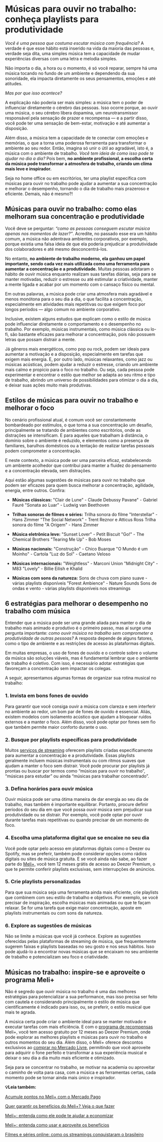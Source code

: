 # Músicas para ouvir no trabalho: conheça playlists para produtividade

*Você é uma pessoa que costuma escutar música com frequência?* A verdade é que esse hábito está inserido na vida da maioria das pessoas e, verdade seja dita, uma simples música tem a capacidade de mudar experiências diversas com uma letra e melodia simples.

Não importa o dia, a hora ou o momento, é só você reparar, sempre há uma música tocando no fundo de um ambiente e dependendo da sua sonoridade, ela impacta diretamente os seus pensamentos, emoções e até atitudes.

*Mas por que isso acontece?*

A explicação não poderia ser mais simples: a música tem o poder de influenciar diretamente o cérebro das pessoas. Isso ocorre porque, ao ouvir uma música, o seu cérebro libera dopamina, um neurotransmissor responsável pela sensação de prazer e recompensa — e a partir disso, você pode ter uma sensação de bem-estar, motivação e até aumentar a disposição.

Além disso, a música tem a capacidade de te conectar com emoções e memórias, o que a torna uma poderosa ferramenta para transformar o ambiente ao seu redor. Então, imagina só unir o útil ao agradável, isto é, a música com o ambiente de trabalho. *Você tem ideia de como isso pode te ajudar no dia a dia?* Pois bem, **no ambiente profissional, a escolha certa da música pode transformar a atmosfera de trabalho, criando um clima mais leve e inspirador.**

Seja no home office ou em escritórios, ter uma playlist específica com músicas para ouvir no trabalho pode ajudar a aumentar a sua concentração e melhorar o desempenho, tornando o dia de trabalho mais prazeroso e eficiente. Demais, não é mesmo?!

## **Músicas para ouvir no trabalho: como elas melhoram sua concentração e produtividade**

Você deve se perguntar: *“como as pessoas conseguem escutar música apenas nos momentos de lazer?”*. Acredite, no passado esse era um hábito comum, a música não adentrava ambientes corporativos, por exemplo, porque existia uma falsa ideia de que ela poderia prejudicar a produtividade dos colaboradores e até mesmo desconcentrá-los.

No entanto, **no ambiente de trabalho moderno, ela ganhou um papel importante, sendo cada vez mais utilizada como uma ferramenta para aumentar a concentração e a produtividade.** Muitas pessoas adotaram o hábito de ouvir música enquanto realizam suas tarefas diárias, seja para se manter motivadas, reduzir o estresse ou até estimular a criatividade, manter a mente ligada e acabar por um momento com o cansaço físico ou mental.

Em outras palavras, a música pode criar uma atmosfera mais agradável e menos monótona para o seu dia a dia, o que facilita a concentração, especialmente em atividades mais repetitivas ou que exigem foco por longos períodos — algo comum no ambiente corporativo.

Inclusive, existem alguns estudos que explicam como o estilo de música pode influenciar diretamente o comportamento e o desempenho no trabalho. Por exemplo, músicas instrumentais, como música clássica ou lo-fi, são bastante eficazes para melhorar a concentração, pois não possuem letras que possam distrair a mente.

Já gêneros mais energéticos, como pop ou rock, podem ser ideais para aumentar a motivação e a disposição, especialmente em tarefas que exigem mais energia. E, por outro lado, músicas relaxantes, como jazz ou músicas acústicas, podem ajudar a reduzir o estresse, criando um ambiente mais calmo e propício para o foco no trabalho. Ou seja, cada pessoa pode experimentar e encontrar o estilo que melhor se adapta ao seu ritmo e tipo de trabalho, abrindo um universo de possibilidades para otimizar o dia a dia, e deixar suas ações muito mais produtivas.

## **Estilos de músicas para ouvir no trabalho e melhorar o foco**

No cenário profissional atual, é comum você ser constantemente bombardeado por estímulos, o que torna a sua concentração um desafio, principalmente se tratando de ambientes como escritórios, onde as distrações se intensificam. E para aqueles que trabalham à distância, o domínio sobre o ambiente é reduzido, e elementos como a presença de familiares, barulhos domésticos ou a tentação de realizar tarefas pessoais podem comprometer a concentração.

E neste contexto, a música pode ser uma parceira eficaz, estabelecendo um ambiente acolhedor que contribui para manter a fluidez do pensamento e a concentração elevada, sem distrações.

Aqui estão algumas sugestões de músicas para ouvir no trabalho que podem ser eficazes para quem busca melhorar a concentração, agilidade, energia, entre outros. Confira:

- **Músicas clássicas:**
"Clair de Lune" - Claude Debussy
Pavane" - Gabriel Fauré
"Sonata ao Luar" - Ludwig van Beethoven

- **Trilhas sonoras de filmes e séries:**
Trilha sonora do filme "Interstellar" - Hans Zimmer
"The Social Network" - Trent Reznor e Atticus Ross
Trilha sonora do filme "A Origem" - Hans Zimmer

- **Música eletrônica leve:**
"Sunset Lover" - Petit Biscuit
"Go!" - The Chemical Brothers
"Tearing Me Up" - Bob Moses

- **Músicas nacionais:**
"Construção" - Chico Buarque
"O Mundo é um Moinho" - Cartola
"Luz do Sol" - Caetano Veloso

- **Músicas internacionais:**
"Weightless" - Marconi Union
"Midnight City" - M83
"Lovely" - Billie Eilish e Khalid

- **Músicas com sons da natureza:**
Sons de chuva com piano suave - várias playlists disponíveis
"Forest Ambience" - Nature Sounds
Sons de ondas e vento - várias playlists disponíveis nos streamings

## **6 estratégias para melhorar o desempenho no trabalho com música**

Entender que a música pode ser uma grande aliada para manter o dia de trabalho mais animado e produtivo é o primeiro passo, mas aí surge uma pergunta importante: *como ouvir música no trabalho sem comprometer a produtividade de outras pessoas?* A resposta depende de alguns fatores, como o tipo de ambiente e as restrições de acesso às plataformas digitais.

Em muitas empresas, o uso de fones de ouvido e o controle sobre o volume da música são soluções viáveis, mas é fundamental lembrar que o ambiente de trabalho é coletivo. Com isso, é necessário adotar estratégias que favoreçam a concentração sem impactar os colegas.

A seguir, apresentamos algumas formas de organizar sua rotina musical no trabalho:

### **1. Invista em bons fones de ouvido**

Para garantir que você consiga ouvir a música com clareza e sem interferir no ambiente ao redor, um bom par de fones de ouvido é essencial. Aliás, existem modelos com isolamento acústico que ajudam a bloquear ruídos externos e a manter o foco. Além disso, você pode optar por fones sem fio que também permite maior conforto durante o uso.

### **2.** **Busque por playlists específicas para produtividade**

Muitos [serviços de streaming](https://meubolso.mercadopago.com.br/servicos-de-streaming-mercado-pontos) oferecem playlists criadas especificamente para aumentar a concentração e a produtividade. Essas playlists geralmente incluem músicas instrumentais ou com ritmos suaves que ajudam a manter o foco sem distrair. Você pode procurar por playlists já prontas ou buscar por termos como “músicas para ouvir no trabalho”,  “músicas para estudar” ou ainda “músicas para trabalhar concentrado”.

### **3.** **Defina horários para ouvir música**

Ouvir música pode ser uma ótima maneira de dar energia ao seu dia de trabalho, mas também é importante equilibrar. Portanto, procure definir períodos do seu dia em que você possa ouvir música sem prejudicar sua produtividade ou se distrair. Por exemplo, você pode optar por ouvir durante tarefas mais repetitivas ou quando precisar de um momento de foco.

### **4.** **Escolha uma plataforma digital que se encaixe no seu dia**

Você pode optar pelo acesso em plataformas digitais como o Deezer ou Spotify, mas se preferir, também pode considerar opções como rádios digitais ou sites de música gratuita. E se você ainda não sabe, ao fazer parte do [Meli+](https://meubolso.mercadopago.com.br/meli-ferias-de-julho), você tem 12 meses grátis de acesso ao Deezer Premium, o que te permite conferir playlists exclusivas, sem interrupções de anúncios.

### **5.** **Crie playlists personalizadas**

Para que sua música seja uma ferramenta ainda mais eficiente, crie playlists que combinem com seu estilo de trabalho e objetivos. Por exemplo, se você precisar de inspiração, escolha músicas mais animadas ou que te façam relaxar. Se for uma tarefa que exige maior concentração, aposte em playlists instrumentais ou com sons da natureza.

### **6.** Explore as sugestões de músicas

Não se limite a músicas que você já conhece. Explore as sugestões oferecidas pelas plataformas de streaming de música, que frequentemente sugerem faixas e playlists baseadas no seu gosto e nos seus hábitos. Isso pode ajudá-lo a encontrar novas músicas que se encaixam no seu ambiente de trabalho e potencializam seu foco e criatividade.

## **Músicas no trabalho: inspire-se e aproveite o programa Meli+**

Não é segredo que ouvir música no trabalho é uma das melhores estratégias para potencializar a sua performance, mas isso precisa ser feito com cautela e considerando principalmente o estilo de música que cientificamente é indicado para isso, ou, se preferir, o estilo musical que mais te agrada.

A música certa pode criar o ambiente ideal para se manter motivado e executar tarefas com mais eficiência. E com o [programa de recompensas](https://meubolso.mercadopago.com.br/meli-o-que-mudou-no-programa-de-recompensas-do-mercado-pago) Meli+, você tem acesso gratuito por 12 meses ao Deezer Premium, onde pode explorar as melhores playlists e músicas para ouvir no trabalho e outros momentos do seu dia. Além disso, o Meli+ oferece descontos exclusivos ao [comprar no Mercado Livre](https://meubolso.mercadopago.com.br/comprar-no-mercado-livre-e-pagar-com-mercado-pago), permitindo que você aproveite para adquirir o fone perfeito e transformar a sua experiência musical e deixar o seu dia a dia muito mais eficiente e otimizado.

Seja para se concentrar no trabalho, se motivar na academia ou aproveitar o caminho de volta para casa, com a música e as ferramentas certas, cada momento pode se tornar ainda mais único e inspirador.

**💡Leia também:**

[Acumule pontos no Meli+ com o Mercado Pago](https://meubolso.mercadopago.com.br/acumule-pontos-no-meli-com-mercado-pago)

[Quer garantir os benefícios do Meli+? Veja o que fazer](https://meubolso.mercadopago.com.br/beneficios-meli)

[Meli+: entenda como ele pode te ajudar a economizar](https://meubolso.mercadopago.com.br/vantagens-do-meli-mais)

[Meli+: entenda como usar e aproveite os benefícios](https://meubolso.mercadopago.com.br/meli-mais-entenda-como-usar-e-aproveite-os-beneficios)

[Filmes e séries online: como os streamings conquistaram o brasileiro](https://meubolso.mercadopago.com.br/filmes-e-series-online-em-servicos-de-streaming)